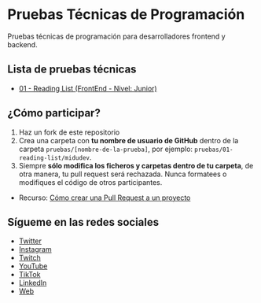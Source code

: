 # Pruebas Técnicas de Programación

Pruebas técnicas de programación para desarrolladores frontend y backend.

## Lista de pruebas técnicas

- [01 - Reading List (FrontEnd - Nivel: Junior)](./pruebas/01-reading-list/README.md)

## ¿Cómo participar?

1. Haz un fork de este repositorio
2. Crea una carpeta con **tu nombre de usuario de GitHub** dentro de la carpeta `pruebas/[nombre-de-la-prueba]`, por ejemplo: `pruebas/01-reading-list/midudev`.
3. Siempre **sólo modifica los ficheros y carpetas dentro de tu carpeta**, de otra manera, tu pull request será rechazada. Nunca formatees o modifiques el código de otros participantes.

- Recurso: [Cómo crear una Pull Request a un proyecto](https://www.youtube.com/watch?v=BPns9r76vSI)

## Sígueme en las redes sociales

- [Twitter](https://twitter.com/midudev)
- [Instagram](https://instagram.com/midu.dev)
- [Twitch](https://twitch.tv/midudev)
- [YouTube](https://youtube.com/midudev)
- [TikTok](https://tiktok.com/@midudev)
- [LinkedIn](https://linkedin.com/in/midudev)
- [Web](https://midu.dev)
